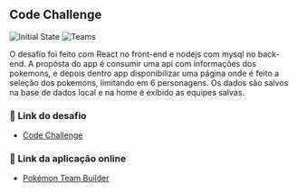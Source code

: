 ## Code Challenge

![Initial State](https://user-images.githubusercontent.com/31046437/132687724-c7302b72-3fa0-4283-8a98-2a6cf2fd4367.png) ![Teams](https://user-images.githubusercontent.com/31046437/132687773-ac50269e-7994-4aba-958e-d3e930cc5e1c.png)

O desafio foi feito com React no front-end e nodejs com mysql no back-end. A propósta do app é consumir uma api com informações dos pokemons, e depois dentro app disponibilizar uma página onde é feito a seleção dos pokemons, limitando em 6 personagens. Os dados são salvos na base de dados local e na home é exibido as equipes salvas.

### 🔗 Link do desafio
 - [Code Challenge](https://github.com/ibti-solutions/code-challenge)

### 🔗 Link da aplicação online
 - [Pokémon Team Builder](http://devdofuturo.tk)
